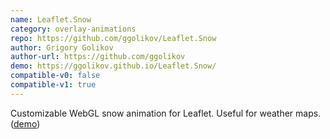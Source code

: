 ```yaml
---
name: Leaflet.Snow
category: overlay-animations
repo: https://github.com/ggolikov/Leaflet.Snow
author: Grigory Golikov
author-url: https://github.com/ggolikov
demo: https://ggolikov.github.io/Leaflet.Snow/
compatible-v0: false
compatible-v1: true
---
```


Customizable WebGL snow animation for Leaflet. Useful for weather maps. (<a href="https://ggolikov.github.io/Leaflet.Snow/">demo</a>)
